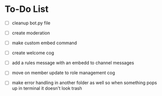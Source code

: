 # To-Do List

- [ ] cleanup bot.py file
- [ ] create moderation
- [ ] make custom embed command
- [ ] create welcome cog
- [ ] add a rules message with an embedd to channel messages
- [ ] move on member update to role management cog
- [ ] make error handling in another folder as well so when something pops up in terminal it doesn't look trash

